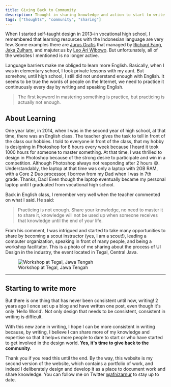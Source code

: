 ```yaml
---
title: Giving Back to Community
description: Thought in sharing knowledge and action to start to write again.
tags: ["thoughts", "community", "sharing"]
---
```


When I started self-taught design in 2013–in vocational high school, I remembered that learning resources with the Indonesian language are very few. Some examples there are [Jurus Grafis](https://www.facebook.com/jurusgrafis) that managed by [Richard Fang](https://id.linkedin.com/in/rfang), [Jaka Zulham](https://jakajulham.com/), and majuter.us by [Leo Ari Wibowo](https://www.behance.net/LeoAW). But unfortunately, all of the websites I mentioned is no longer active.

Language barriers make me obliged to learn more English. Basically, when I was in elementary school, I took private lessons with my aunt. But somehow, until high school, I still did not understand enough with English. It seems to be true the words of people on the Internet, we need to practice it continuously every day by writing and speaking English.

> The first keyword in mastering something is practice, but practicing is actually not enough.

## About Learning

One year later, in 2014, when I was in the second year of high school, at that time, there was an English class. The teacher gives the task to tell in front of the class our hobbies. I told to everyone in front of the class, that my hobby is designing in Photoshop for 8 hours every week because I heard it took 1000 hours for someone to master something. At that time, I was thrilled to design in Photoshop because of the strong desire to participate and win in a competition. Although Photoshop always not responding after 2 hours 😅. Understandably, the laptop at that time was only a laptop with 2GB RAM, with a Core 2 Duo processor, I borrow from my Dad when I was in 7th grade. Thanks, Dad! Even though the laptop eventually became my personal laptop until I graduated from vocational high school.

Back in English class, I remember very well when the teacher commented on what I said. He said:

> Practicing is not enough. Share your knowledge, no need to master it to share it, knowledge will not be used up when someone receives that knowledge until the end of your life.

From his comment, I was intrigued and started to take many opportunities to share by becoming a scout instructor (yes, I am a scout!), leading a computer organization, speaking in front of many people, and being a workshop facilitator. This is a photo of me sharing about the process of UI Design in the industry, the event located in Tegal, Central Java.

<figure>
        <img src="https://res.cloudinary.com/afnizarnur/image/upload/v1713365039/afnizar-tegal-invofest_s4henw.jpg" alt="Workshop at Tegal, Jawa Tengah" /> 
        <figcaption>Workshop at Tegal, Jawa Tengah</figcaption>
</figure>

---

## Starting to write more

But there is one thing that has never been consistent until now, writing! 2 years ago I once set up a blog and have written one post, even though it's only 'Hello World'. Not only design that needs to be consistent, consistent in writing is difficult.

With this new zone in writing, I hope I can be more consistent in writing because, by writing, I believe I can share more of my knowledge and expertise so that it help=s more people to dare to start or who have started to get involved in the design world. **Yes, it's time to give back to the community**.

Thank you if you read this until the end. By the way, this website is my second version of the website, which contains a portfolio of work, and indeed I deliberately design and develop it as a place to document work and share knowledge. You can follow me on Twitter [@afnizarnur](https://twitter.com/afnizarnur) to stay up to date.
